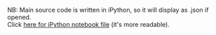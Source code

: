 NB: Main source code is written in iPython, so it will display as .json if opened.
<br />
Click <a href="https://github.com/dharmahound/datascience/blob/master/monty-hall/monty-hall.ipynb">here for iPython notebook file</a> (it's more readable).